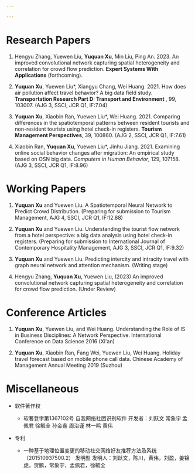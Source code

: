 ```yaml
---

---
```


# Research Papers 

1. Hengyu Zhang, Yuewen Liu, **Yuquan Xu**, Min Liu, Ping An. 2023. An improved convolutional network capturing spatial heterogeneity and correlation for crowd flow prediction. **Expert Systems With Applications** (forthcoming).

2. **Yuquan Xu**, Yuewen Liu*, Xiangyu Chang, Wei Huang. 2021. How does air pollution affect travel behavior? A big data field study. **Transportation Research Part D: Transport and Environment** , 99, 103007. (AJG 3, SSCI, JCR Q1, IF:7.04)

 3. **Yuquan Xu**, Xiaobin Ran, Yuewen Liu*, Wei Huang. 2021. Comparing differences in the spatiotemporal patterns between resident tourists and non-resident tourists using hotel check-in registers. **Tourism Management Perspectives**, 39, 100860.  (AJG 2, SSCI, JCR Q1, IF:7.61)

 4. Xiaobin Ran, **Yuquan Xu**, Yuewen Liu*, Jinhu Jiang. 2021. Examining online social behavior changes after migration: An empirical study based on OSN big data. *Computers in Human Behavior*, 129, 107158. (AJG 3, SSCI, JCR Q1, IF:8.96)
 
 


# Working Papers

1. **Yuquan Xu** and Yuewen Liu. A Spatiotemporal Neural Network to Predict Crowd Distribution. (Preparing for submission to Tourism Management, AJG 4, SSCI, JCR Q1, IF:12.88)

2. **Yuquan Xu** and Yuewen Liu. Understanding the tourist flow network from a hotel perspective: a big data analysis using hotel check-in registers. (Preparing for submission to International Journal of Contemporary Hospitality Management, AJG 3, SSCI, JCR Q1, IF:9.32)

3. **Yuquan Xu** and Yuewen Liu. Predicting intercity and intracity travel with graph neural network and attention mechanism. (Writing stage)
 
4. Hengyu Zhang, **Yuquan Xu**, Yuewen Liu, (2023) An improved convolutional network capturing spatial heterogeneity and correlation for crowd flow prediction. (Under Review)


# Conference Articles

1. **Yuquan Xu**, Yuewen Liu, and Wei Huang. Understanding the Role of IS in Business Disciplines: A Network Perspective. International Conference on Data Science 2016 (Xi'an)

2. **Yuquan Xu**, Xiaobin Ran, Fang Wei, Yuewen Liu, Wei Huang. Holiday travel forecast based on mobile phone call data. Chinese Academy of Management Annual Meeting 2019 (Suzhou)


# Miscellaneous

- 软件著作权
  - 软著登字第1367102号     自我网络社团识别软件     开发者：刘跃文 常象宇 孟佩君 徐毓全 孙金鑫 周治谨 林一鸣 黄伟

- 专利
  - 一种基于地理位置变更的移动社交网络好友推荐方法及系统（201510937500.2）     发明型     发明人：刘跃文，陈川，黄伟，刘盈，姜锦虎，贺鹏，常象宇，孟佩君，徐毓全